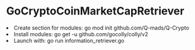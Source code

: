 # GoCryptoCoinMarketCapRetriever

<li>Create section for modules: go mod init github.com/Q-mads/Q-Crypto</li>
<li>Install modules: go get -u github.com/gocolly/colly/v2 </li>
<li>Launch with: go run information_retriever.go</li>
